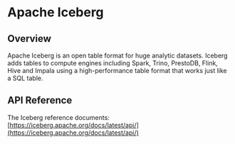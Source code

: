 # Apache Iceberg

## Overview

Apache Iceberg is an open table format for huge analytic datasets. Iceberg adds tables to compute engines including
Spark, Trino, PrestoDB, Flink, Hive and Impala using a high-performance table format that works just like a SQL table.

## API Reference

The Iceberg reference
documents: [https://iceberg.apache.org/docs/latest/api/](https://iceberg.apache.org/docs/latest/api/)

